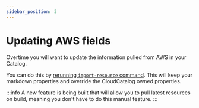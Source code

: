 ```yaml
---
sidebar_position: 3
---
```


# Updating AWS fields

Overtime you will want to update the information pulled from AWS in your Catalog.

You can do this by [rerunning `import-resource` command](/docs/overview/guides/resources/AWS/Step%20Functions/adding-stepfunction-resource). This will keep your markdown properties and override the CloudCatalog owned properties.

:::info
A new feature is being built that will allow you to pull latest resources on build, meaning you don't have to do this manual feature.
:::